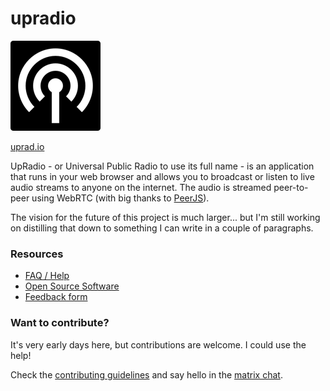 # upradio

![UpRadio Icon](ui/images/icons/icon-144x144.png)

[uprad.io](https://uprad.io)

UpRadio - or Universal Public Radio to use its full name - is an application that runs in your web browser and allows you to broadcast or listen to live audio streams to anyone on the internet. The audio is streamed peer-to-peer using WebRTC (with big thanks to [PeerJS](https://peerjs.com/)).

The vision for the future of this project is much larger... but I'm still working on distilling that down to something I can write in a couple of paragraphs.

### Resources

* [FAQ / Help](https://docs.google.com/document/d/1O_khZIHnonInaRL7oNV4jsLyZkSCR9aySwuQDOdMyns)
* [Open Source Software](https://docs.google.com/document/d/1jesuw5drKeFhh6MQBQDzGBP2s5cWRhAt8emQq77Byuc)
* [Feedback form](https://forms.gle/cYhSipMHRhbq4BUJA)

### Want to contribute?

It's very early days here, but contributions are welcome. I could use the help!

Check the [contributing guidelines](CONTRIBUTING.md) and say hello in the [matrix chat](https://matrix.to/#/!tabwwSGkCTKBdIJgVw:matrix.org?via=matrix.org).